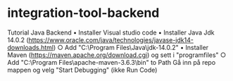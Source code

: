 # integration-tool-backend

Tutorial Java Backend
	• Installer Visual studio code
	• Installer Java Jdk 14.0.2 (https://www.oracle.com/java/technologies/javase-jdk14-downloads.html)
		○ Add "C:\Program Files\Java\jdk-14.0.2"
	• Installer Maven (https://maven.apache.org/download.cgi) og sett i "programfiles" 
		○ Add "C:\Program Files\apache-maven-3.6.3\bin" to Path
Gå inn på repo mappen og velg "Start Debugging" (ikke Run Code)

